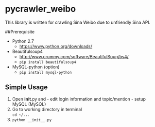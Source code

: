 # pycrawler_weibo
This library is written for crawling Sina Weibo due to unfriendly Sina API.

##Prerequisite
  - Python 2.7
    - https://www.python.org/downloads/
  - Beautifulsoup4
    - http://www.crummy.com/software/BeautifulSoup/bs4/
    - `pip install beautifulsoup4`
  - MySQL-python (option)
    - `pip install mysql-python`

## Simple Usage
  1. Open __init__.py and
    - edit login information and topic/mention
    - setup MySQL (MySQL)
  2. Go to working directory in terminal  
    `cd ~/...`
  3. `python __init__.py`
